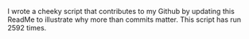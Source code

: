 I wrote a cheeky script that contributes to my Github by updating this ReadMe to illustrate why more than commits matter. This script has run 2592 times.